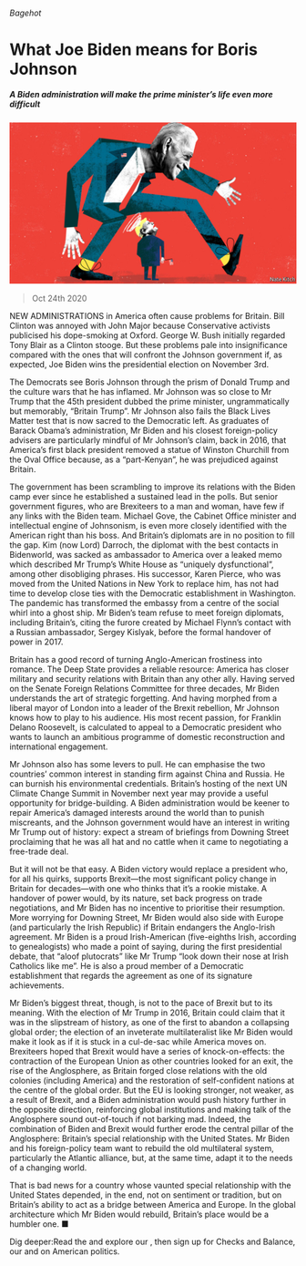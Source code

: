 ###### Bagehot

# What Joe Biden means for Boris Johnson 

##### A Biden administration will make the prime minister’s life even more difficult 

![image](images/20201024_BRD000_0.jpg) 

> Oct 24th 2020 

NEW ADMINISTRATIONS in America often cause problems for Britain. Bill Clinton was annoyed with John Major because Conservative activists publicised his dope-smoking at Oxford. George W. Bush initially regarded Tony Blair as a Clinton stooge. But these problems pale into insignificance compared with the ones that will confront the Johnson government if, as expected, Joe Biden wins the presidential election on November 3rd.

The Democrats see Boris Johnson through the prism of Donald Trump and the culture wars that he has inflamed. Mr Johnson was so close to Mr Trump that the 45th president dubbed the prime minister, ungrammatically but memorably, “Britain Trump”. Mr Johnson also fails the Black Lives Matter test that is now sacred to the Democratic left. As graduates of Barack Obama’s administration, Mr Biden and his closest foreign-policy advisers are particularly mindful of Mr Johnson’s claim, back in 2016, that America’s first black president removed a statue of Winston Churchill from the Oval Office because, as a “part-Kenyan”, he was prejudiced against Britain.


The government has been scrambling to improve its relations with the Biden camp ever since he established a sustained lead in the polls. But senior government figures, who are Brexiteers to a man and woman, have few if any links with the Biden team. Michael Gove, the Cabinet Office minister and intellectual engine of Johnsonism, is even more closely identified with the American right than his boss. And Britain’s diplomats are in no position to fill the gap. Kim (now Lord) Darroch, the diplomat with the best contacts in Bidenworld, was sacked as ambassador to America over a leaked memo which described Mr Trump’s White House as “uniquely dysfunctional”, among other disobliging phrases. His successor, Karen Pierce, who was moved from the United Nations in New York to replace him, has not had time to develop close ties with the Democratic establishment in Washington. The pandemic has transformed the embassy from a centre of the social whirl into a ghost ship. Mr Biden’s team refuse to meet foreign diplomats, including Britain’s, citing the furore created by Michael Flynn’s contact with a Russian ambassador, Sergey Kislyak, before the formal handover of power in 2017.

Britain has a good record of turning Anglo-American frostiness into romance. The Deep State provides a reliable resource: America has closer military and security relations with Britain than any other ally. Having served on the Senate Foreign Relations Committee for three decades, Mr Biden understands the art of strategic forgetting. And having morphed from a liberal mayor of London into a leader of the Brexit rebellion, Mr Johnson knows how to play to his audience. His most recent passion, for Franklin Delano Roosevelt, is calculated to appeal to a Democratic president who wants to launch an ambitious programme of domestic reconstruction and international engagement.

Mr Johnson also has some levers to pull. He can emphasise the two countries’ common interest in standing firm against China and Russia. He can burnish his environmental credentials. Britain’s hosting of the next UN Climate Change Summit in November next year may provide a useful opportunity for bridge-building. A Biden administration would be keener to repair America’s damaged interests around the world than to punish miscreants, and the Johnson government would have an interest in writing Mr Trump out of history: expect a stream of briefings from Downing Street proclaiming that he was all hat and no cattle when it came to negotiating a free-trade deal.

But it will not be that easy. A Biden victory would replace a president who, for all his quirks, supports Brexit—the most significant policy change in Britain for decades—with one who thinks that it’s a rookie mistake. A handover of power would, by its nature, set back progress on trade negotiations, and Mr Biden has no incentive to prioritise their resumption. More worrying for Downing Street, Mr Biden would also side with Europe (and particularly the Irish Republic) if Britain endangers the Anglo-Irish agreement. Mr Biden is a proud Irish-American (five-eighths Irish, according to genealogists) who made a point of saying, during the first presidential debate, that “aloof plutocrats” like Mr Trump “look down their nose at Irish Catholics like me”. He is also a proud member of a Democratic establishment that regards the agreement as one of its signature achievements.

Mr Biden’s biggest threat, though, is not to the pace of Brexit but to its meaning. With the election of Mr Trump in 2016, Britain could claim that it was in the slipstream of history, as one of the first to abandon a collapsing global order; the election of an inveterate multilateralist like Mr Biden would make it look as if it is stuck in a cul-de-sac while America moves on. Brexiteers hoped that Brexit would have a series of knock-on-effects: the contraction of the European Union as other countries looked for an exit, the rise of the Anglosphere, as Britain forged close relations with the old colonies (including America) and the restoration of self-confident nations at the centre of the global order. But the EU is looking stronger, not weaker, as a result of Brexit, and a Biden administration would push history further in the opposite direction, reinforcing global institutions and making talk of the Anglosphere sound out-of-touch if not barking mad. Indeed, the combination of Biden and Brexit would further erode the central pillar of the Anglosphere: Britain’s special relationship with the United States. Mr Biden and his foreign-policy team want to rebuild the old multilateral system, particularly the Atlantic alliance, but, at the same time, adapt it to the needs of a changing world.

That is bad news for a country whose vaunted special relationship with the United States depended, in the end, not on sentiment or tradition, but on Britain’s ability to act as a bridge between America and Europe. In the global architecture which Mr Biden would rebuild, Britain’s place would be a humbler one. ■

Dig deeper:Read the  and explore our , then sign up for Checks and Balance, our  and  on American politics.

